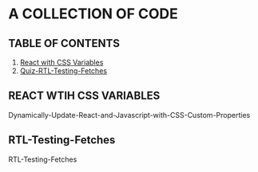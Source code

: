 # A COLLECTION OF CODE

## TABLE OF CONTENTS 
1. [React with CSS Variables](#1)
2. [Quiz-RTL-Testing-Fetches](#2)

## REACT WTIH CSS VARIABLES <a name="1"></a>
Dynamically-Update-React-and-Javascript-with-CSS-Custom-Properties
## RTL-Testing-Fetches <a name="1"></a>
RTL-Testing-Fetches
